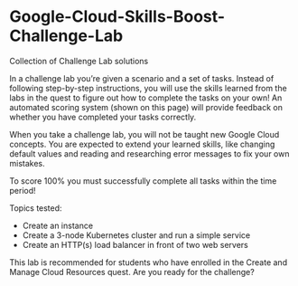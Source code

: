 # Google-Cloud-Skills-Boost-Challenge-Lab
Collection of Challenge Lab solutions


In a challenge lab you’re given a scenario and a set of tasks. Instead of following step-by-step instructions, you will use the skills learned from the labs in the quest to figure out how to complete the tasks on your own! An automated scoring system (shown on this page) will provide feedback on whether you have completed your tasks correctly.

When you take a challenge lab, you will not be taught new Google Cloud concepts. You are expected to extend your learned skills, like changing default values and reading and researching error messages to fix your own mistakes.

To score 100% you must successfully complete all tasks within the time period!

Topics tested:
* Create an instance
* Create a 3-node Kubernetes cluster and run a simple service
* Create an HTTP(s) load balancer in front of two web servers


This lab is recommended for students who have enrolled in the Create and Manage Cloud Resources quest. Are you ready for the challenge?
